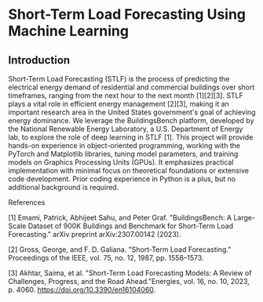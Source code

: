 # Short-Term Load Forecasting Using Machine Learning

## Introduction

Short-Term Load Forecasting (STLF) is the process of predicting the electrical energy demand of residential and commercial buildings over short timeframes, ranging from the next hour to the next month [1][2][3]. STLF plays a vital role in efficient energy management [2][3], making it an important research area in the United States government's goal of achieving energy dominance. We leverage the BuildingsBench platform, developed by the National Renewable Energy Laboratory, a U.S. Department of Energy lab, to explore the role of deep learning in STLF [1]. This project will provide hands-on experience in object-oriented programming, working with the PyTorch and Matplotlib libraries, tuning model parameters, and training models on Graphics Processing Units (GPUs). It emphasizes practical implementation with minimal focus on theoretical foundations or extensive code development. Prior coding experience in Python is a plus, but no additional background is required.

References

[1] Emami, Patrick, Abhijeet Sahu, and Peter Graf. "BuildingsBench: A Large-Scale Dataset of 900K Buildings and Benchmark for Short-Term Load Forecasting." arXiv preprint arXiv:2307.00142 (2023). 

[2] Gross, George, and F. D. Galiana. "Short-Term Load Forecasting." Proceedings of the IEEE, vol. 75, no. 12, 1987, pp. 1558–1573.

[3] Akhtar, Saima, et al. "Short-Term Load Forecasting Models: A Review of Challenges, Progress, and the Road Ahead."Energies, vol. 16, no. 10, 2023, p. 4060. https://doi.org/10.3390/en16104060.